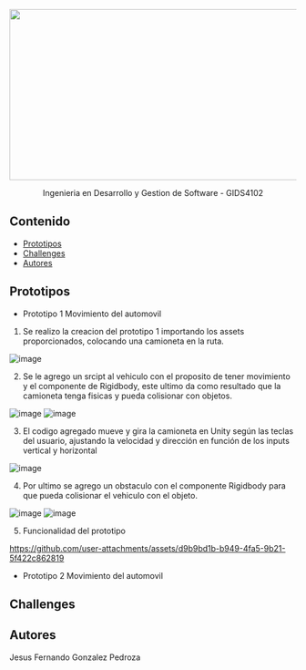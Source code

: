 <p align="center">
    <img src="https://user-images.githubusercontent.com/8560750/195950148-0c0df38e-5f96-45ae-87c3-6922738c612d.jpg" alt="Logo" width=1200 height=300>

  <p align="center">
    Ingenieria en Desarrollo y Gestion de Software - GIDS4102
    <br>
  </p>
</p>


## Contenido

- [Prototipos](#prototipos)
- [Challenges](#challenges)
- [Autores](#autores)


## Prototipos

* Prototipo 1 Movimiento del automovil

1. Se realizo la creacion del prototipo 1 importando los assets proporcionados, colocando una camioneta en la ruta.

![image](https://github.com/user-attachments/assets/0989106a-5942-4d12-b88b-f300a91b9f96)

2. Se le agrego un srcipt al vehiculo con el proposito de tener movimiento y el componente de Rigidbody, este ultimo da como resultado que la camioneta tenga fisicas y pueda colisionar con objetos.

![image](https://github.com/user-attachments/assets/3ec5b7a5-fe34-4b73-88a3-a48cd0bd9e11)
![image](https://github.com/user-attachments/assets/e3ad6898-08a4-436f-ad56-eb93ecf07b28)

3. El codigo agregado mueve y gira la camioneta en Unity según las teclas del usuario, ajustando la velocidad y dirección en función de los inputs vertical y horizontal

![image](https://github.com/user-attachments/assets/d12a2d50-ece2-4d3e-a36c-e4207b787c6f)

4. Por ultimo se agrego un obstaculo con el componente Rigidbody para que pueda colisionar el vehiculo con el objeto.

![image](https://github.com/user-attachments/assets/ebd43b1f-04ae-45f4-9c4e-8c101dfbefc4)
![image](https://github.com/user-attachments/assets/84f6c9cc-5fbb-4db3-b2cd-7c491b0ed3bc)

5. Funcionalidad del prototipo
 
https://github.com/user-attachments/assets/d9b9bd1b-b949-4fa5-9b21-5f422c862819

* Prototipo 2 Movimiento del automovil

## Challenges

## Autores
Jesus Fernando Gonzalez Pedroza
